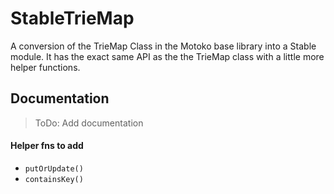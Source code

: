# StableTrieMap

A conversion of the TrieMap Class in the Motoko base library into a Stable module.
It has the exact same API as the the TrieMap class with a little more helper functions.

## Documentation

> ToDo: Add documentation

#### Helper fns to add

- `putOrUpdate()`
- `containsKey()`
